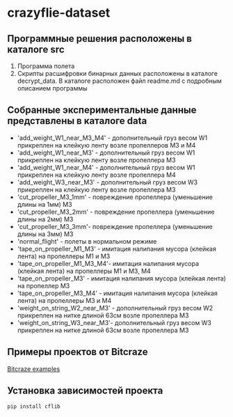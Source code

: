 # crazyflie-dataset

## Программные решения расположены в каталоге src
1. Программа полета
2. Скрипты расшифровки бинарных данных расположены в каталоге decrypt_data. В каталоге расположен файл readme.md с подробным описанием программы

## Собранные экспериментальные данные представлены в каталоге data
 - 'add_weight_W1_near_M3_M4' - дополнительный груз весом W1 прикреплен на клейкую ленту возле пропеллеров M3 и M4
 - 'add_weight_W1_near_M3' - дополнительный груз весом W1 прикреплен на клейкую ленту возле пропеллера M3
 - 'add_weight_W1_near_M4' - дополнительный груз весом W1 прикреплен на клейкую ленту возле пропеллера M4
 - 'add_weight_W3_near_M3' - дополнительный груз весом W3 прикреплен на клейкую ленту возле пропеллера M3
 - 'cut_propeller_M3_1mm' - повреждение пропеллера (уменьшение длины на 1мм) M3
 - 'cut_propeller_M3_2mm' - повреждение пропеллера (уменьшение длины на 2мм) M3
 - 'cut_propeller_M3_3mm'- повреждение пропеллера (уменьшение длины на 3мм) M3
 - 'normal_flight' - полеты в нормальном режиме
 - 'tape_on_propeller_M1_M3' - имитация налипания мусора (клейкая лента) на пропеллеры M1 и M3
 - 'tape_on_propeller_M1_M3_M4'- имитация налипания мусора (клейкая лента) на пропеллеры M1 и M3, M4
 - 'tape_on_propeller_M3' - имитация налипания мусора (клейкая лента) на пропеллер M3
 - 'tape_on_propeller_M3_M4' - имитация налипания мусора (клейкая лента) на пропеллеры М3 и M4
 - 'weight_on_string_W2_near_M3' - дополнительный груз весом W2 прикреплен на нитке длиной 63см возле пропеллера M3
 - 'weight_on_string_W3_near_M3'- дополнительный груз весом W3 прикреплен на нитке длиной 63см возле пропеллера M3

## Примеры проектов от Bitcraze
[Bitcraze examples](https://github.com/bitcraze/crazyflie-lib-python/tree/master/examples)

## Установка зависимостей проекта
`pip install cflib`
